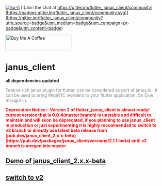 [![ko-fi](https://www.ko-fi.com/img/githubbutton_sm.svg)](https://ko-fi.com/U7U11OZL8) [![Join the chat at https://gitter.im/flutter_janus_client/community](https://badges.gitter.im/flutter_janus_client/community.svg)](https://gitter.im/flutter_janus_client/community?utm_source=badge&utm_medium=badge&utm_campaign=pr-badge&utm_content=badge)  

<a href="https://www.buymeacoffee.com/gr20hjk" target="_blank"><img src="https://cdn.buymeacoffee.com/buttons/default-orange.png" alt="Buy Me A Coffee" style="height: 51px !important;width: 217px !important;" ></a>
# janus_client
**all dependencies updated**  
<p style="color:grey;">
Feature rich janus plugin for flutter, can be considered as port of janusJs . It can be used to bring WebRTC wonders to your flutter application, So Dive Straight in.
</p>

<p style="color:red;font-weight:bold;">
Deprecation Notice:- Version 2 of flutter_janus_client is almost ready! current version that is 0.0.4(master branch) is unstable and difficult to maintain and will soon be deprecated,
if you planning to use janus_client  in production or just experimenting it is highly recommended to switch to v2 branch or directly use latest beta release from [pub.dev/janus_client_2.x.x-beta](https://pub.dev/packages/janus_client/versions/2.1.1-beta)
until v2 branch is merged into master
</p>


## [Demo of janus_client_2.x.x-beta](https://flutterjanus.github.io/flutter_janus_client/example/build/web/#/)

## [switch to v2](https://github.com/flutterjanus/flutter_janus_client/tree/v2)

